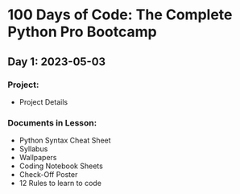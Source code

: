 # 100 Days of Code: The Complete Python Pro Bootcamp

## Day 1: 2023-05-03

### Project:
- Project Details

### Documents in Lesson:
- Python Syntax Cheat Sheet
- Syllabus
- Wallpapers
- Coding Notebook Sheets
- Check-Off Poster
- 12 Rules to learn to code
